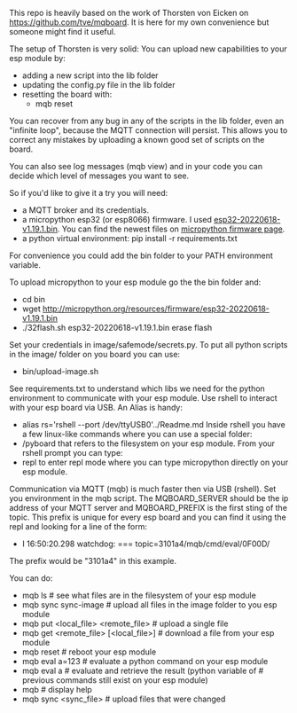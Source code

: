 This repo is heavily based on the work of Thorsten von Eicken on
  https://github.com/tve/mqboard.
It is here for my own convenience but someone might find it useful.

The setup of Thorsten is very solid:
You can upload new capabilities to your esp module by:
- adding a new script into the lib folder
- updating the config.py file in the lib folder
- resetting the board with:
  - mqb reset

You can recover from any bug in any of the scripts in the lib folder, even an "infinite loop",
because the MQTT connection will persist. This allows you to correct any mistakes by uploading
a known good set of scripts on the board.

You can also see log messages (mqb view) and in your code you can decide which level of messages you want to see.

So if you'd like to give it a try you will need:
- a MQTT broker and its credentials.
- a micropython esp32 (or esp8066) firmware.
  I used <a
  href='http://micropython.org/resources/firmware/esp32-20220618-v1.19.1.bin'>esp32-20220618-v1.19.1.bin</a>.
  You can find the newest files on <a href='https://micropython.org/download/esp32/'>micropython
  firmware page</a>.
- a python virtual environment: pip install -r requirements.txt

For convenience you could add the bin folder to your PATH environment variable.

To upload micropython to your esp module go the the bin folder and:
- cd bin
- wget http://micropython.org/resources/firmware/esp32-20220618-v1.19.1.bin
- ./32flash.sh esp32-20220618-v1.19.1.bin erase flash

Set your credentials in image/safemode/secrets.py.
To put all python scripts in the image/ folder on you board you can use:
- bin/upload-image.sh

See requirements.txt to understand which libs we need for the python environment to
communicate with your esp module.
Use rshell to interact with your esp board via USB. An Alias is handy:
- alias rs='rshell --port /dev/ttyUSB0'../Readme.md
Inside rshell you have a few linux-like commands where you can use a special folder:
- /pyboard
that refers to the filesystem on your esp module.
From your rshell prompt you can type:
- repl
to enter repl mode where you can type micropython directly on your esp module.

Communication via MQTT (mqb) is much faster then via USB (rshell).
Set you environment in the mqb script.
The MQBOARD_SERVER should be the ip address of your MQTT server and MQBOARD_PREFIX is the first sting of the topic.
This prefix is unique for every esp board and you can find it using the repl and looking for a line of the form:
- I 16:50:20.298 watchdog: === topic=3101a4/mqb/cmd/eval/0F00D/

The prefix would be "3101a4" in this example.

You can do:
- mqb ls                               # see what files are in the filesystem of your esp module
- mqb sync sync-image                  # upload all files in the image folder to you esp module
- mqb put <local_file> <remote_file>   # upload a single file
- mqb get <remote_file> [<local_file>] # download a file from your esp module
- mqb reset                            # reboot your esp module
- mqb eval a=123                       # evaluate a python command on your esp module
- mqb eval a                           # evaluate and retrieve the result (python variable of
                                       # previous commands still exist on your esp module)
- mqb                                  # display help
- mqb sync <sync_file>                 # upload files that were changed
